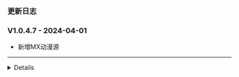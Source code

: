 ### 更新日志


### V1.0.4.7 - 2024-04-01
* 新增MX动漫源
----




<details onclose>


### V1.0.4.6 - 2024-04-01
* 优化nodejs Spider 
* 解决拷贝漫画
----

### V1.0.4.5 - 2024-03-29
* 解决笔趣阁历史记录无法加载的bug
----

### V1.0.4.4 - 2024-03-29
* 修复笔趣阁
----

### V1.0.4.3 - 2024-03-29
* 取消日志输出解决IOS上的问题
----

### V1.0.4.2 - 2024-03-29
* 支持小说和音乐代码转nodejs
* 支持push操作
----

### V1.0.4.1 - 2024-03-29
* 解决图书和音乐加载失败的bug
----

### V1.0.4.0 - 2024-03-27
* 去除已失效链接
----

### V1.0.3.9 - 2024-03-27
* 解决电影港首页无法加载图片的bug
* 去除已失效链接
----

### V1.0.3.8 - 2024-03-27
* 切换到主分支,其他分支都是用来发布
----


### V1.0.3.7 - 2024-03-27
* 解决豆瓣类别无法加载的bug
* 解决豆瓣无法加载第二页的bug
* 解决阿里盘搜无法播放的bug
* 解决阿里纸条无法加载的bug
* 解决爱看机器人分类加载不正常的bug,爱看机器人部分无法播放待解决
----

### V1.0.3.6 - 2024-03-27
* 解决酷云无法打开的bug
----


### V1.0.3.5 - 2024-03-27
* 解决proxy代理设置的bug #19
* 使用db替代local所有的方法
* 取消log日志的输出
----

### V1.0.3.4 - 2024-03-27
* 完成阿里类的资源
----

### V1.0.3.3 - 2024-03-27
* 日志正常输出,使用数据库管理阿里云盘的缓存信息
----

### V1.0.3.2 - 2024-03-27
* 使用数据库来存储阿里云盘的值
----

### V1.0.3.1 - 2024-03-27
* 取消文件写入的日志输出
----

### V1.0.3.0 - 2024-03-27
* 完成quick js 转 node js代码
----

### V1.0.2.9 - 2024-03-27
* 同步Gitee分支和Github分支
----

### V1.0.2.8 - 2024-03-27
* 自动发布支持新版本CatVodOpen源
----

### V1.0.2.7 - 2024-03-18
* 新增南瓜影视
---


### V1.0.2.6 - 2024-03-13
* 修复详情界面,返回episodeUrl需要带上VodDetail和episodeId
* 播放页面,解析其他信息
---



### V1.0.2.5 - 2024-03-07
* 完成jable所有功能
* 新增虎牙直播源
---

### V1.0.2.4 - 2024-03-06
* 修复阿里云盘分享网的详情图片无法加载的问题
* 新增本地源推送
---

### V1.0.2.4 - 2024-02-29
* 新增磁力狗源
* 新增Jable源
* 更新荐片二级菜单
---

### V1.0.2.3 - 2024-02-29
* 修改影视车新地址
---

### V1.0.2.2 - 2024-02-21
* 支持星视界采集
* 新增电影港采集
---

### V1.0.2.1 - 2024-02-20
* 支持6080采集
---

### V1.0.2.0 - 2024-02-19
* 支持Mp4电影采集
---

### V1.0.1.9 - 2024-02-06
* 以非凡采集作为采集的基础类,后续基于非凡采集开发
* CatVodOpen无法解决皮皮虾M3u8跨域的问题
---

### V1.0.1.8 - 2024-02-06
* 新增加菲猫资源
---


### V1.0.1.7 - 2024-02-04
* 厂长资源支持阿里云盘和磁力连接播放
---


### V1.0.1.6 - 2024-02-01
* 去除玩偶哥哥介绍视频
---

### V1.0.1.5 - 2024-02-01
* 电影天堂详情页面解析
---

### V1.0.1.4 - 2024-01-26
* 添加Audiomack音乐爬虫
---

### V1.0.1.3 - 2024-01-26
* 阿里云盘分享首页和类别爬虫
---

### V1.0.1.3 - 2024-01-24
* 待完成色花堂和电影天堂爬虫
---

### V1.0.1.2 - 2024-01-24
* 新增4k资源网站
---

### V1.0.1.1 - 2024-01-24
* 新增量子资源网
---

### V1.0.1.0 - 2024-01-22
* freeok 搜索难点在与验证码的识别
---


### V1.0.0.9 - 2024-01-19
* 新增OK资源源
---


### V1.0.0.8 - 2024-01-03
* 阿里云盘分享链接带file id,导致会保存整个分享链接的文件
* 如果有file id,只保存当前文件夹下的文件
---

### V1.0.0.7 - 2024-01-03
* 新增阿里纸条爬虫
---

### V1.0.0.6 - 2024-01-03
* 修复70看看无法播放的bug
* 解决搜索关键词因存在空格导致无法搜索不出结果的bug
---


### V1.0.0.6 - 2024-01-03
* 新增爱看机器人源
* 新增爱影视源
---

### V1.0.0.5 - 2024-01-03
* 修复阿里字幕的问题
* 阿里云盘初始化时,不在删除文件夹,使用默认的文件夹File ID
---


### V1.0.0.4 - 2023-12-22
* 完成泥巴的视频播放功能
* 支持自动发布功能
---

### V1.0.0.3 - 2023-12-21
* 支持泥巴首页解析
* ext区分TVBox和CatOpen
* 解决ext的数据类型的bug
* 泥巴二级菜单添加全部按钮
---

### V1.0.0.3 - 2023-12-14
* 支持玩偶二级菜单,支持分类页面下一页
* 支持TVBox接口
* 先初始化阿里云盘,在清空缓存文件
* TV客户端使用requests请求,code为undefined的bug
* 根据Content内容自定义Code码
* 分享文件字幕和视频文件去重复
---

### V1.0.0.2 - 2023-12-14
* 转存文件如果存在,无需在转存一遍
---

### V1.0.0.1 - 2023-12-14
* 完善阿里日志输出
* 完善玩偶哥哥日志输出
---

### V1.0.0.0 - 2023-12-13
* 完成阿里Api的优化,不重复刷新Token
* 修改阿里玩偶的地址
* 阿里玩偶使用req2来进行解析
* 还原index.js内容
* 解决阿里玩偶分类页加载不出来的bug
* 优化阿里Api
* 解决带字幕的bug
---
</details>
